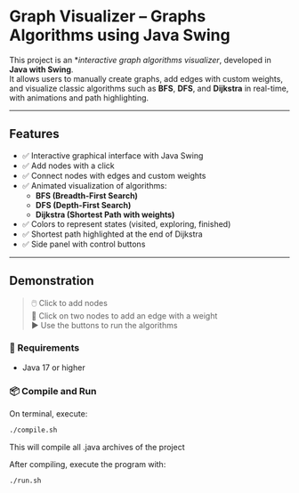 # Graph Visualizer – Graphs Algorithms using Java Swing

This project is an **interactive graph algorithms visualizer*, developed in **Java with Swing**.  
It allows users to manually create graphs, add edges with custom weights, and visualize classic algorithms such as **BFS**, **DFS**, and **Dijkstra** in real-time, with animations and path highlighting.

---

## Features

- ✅ Interactive graphical interface with Java Swing
- ✅ Add nodes with a click
- ✅ Connect nodes with edges and custom weights
- ✅ Animated visualization of algorithms:
    - **BFS (Breadth-First Search)**
    - **DFS (Depth-First Search)**
    - **Dijkstra (Shortest Path with weights)**
- ✅ Colors to represent states (visited, exploring, finished)
- ✅ Shortest path highlighted at the end of Dijkstra
- ✅ Side panel with control buttons

---

## Demonstration

> 🖱️ Click to add nodes  
> 🔗 Click on two nodes to add an edge with a weight  
> ▶️ Use the buttons to run the algorithms

### 🔧 Requirements
- Java 17 or higher

### 📦 Compile and Run
On terminal, execute:

```bash
./compile.sh
```

This will compile all .java archives of the project

After compiling, execute the program with:

```bash
./run.sh
```